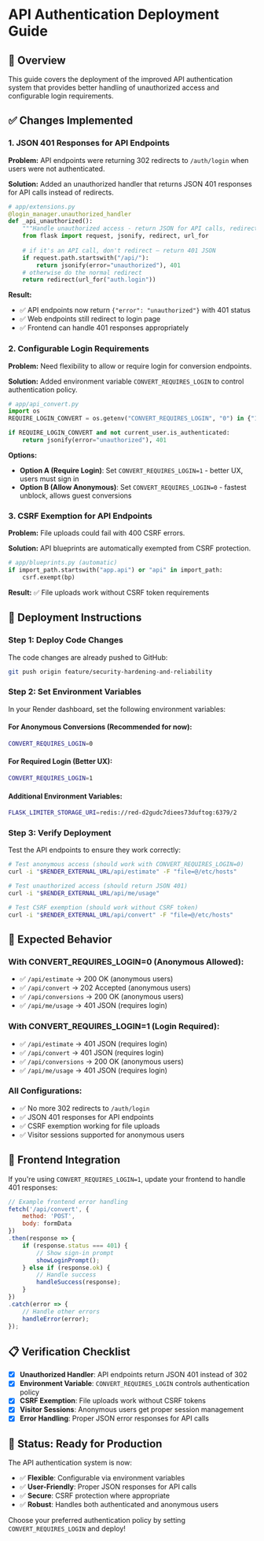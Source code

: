 # API Authentication Deployment Guide

## 🎯 Overview

This guide covers the deployment of the improved API authentication system that provides better handling of unauthorized access and configurable login requirements.

## ✅ **Changes Implemented**

### **1. JSON 401 Responses for API Endpoints**

**Problem:** API endpoints were returning 302 redirects to `/auth/login` when users were not authenticated.

**Solution:** Added an unauthorized handler that returns JSON 401 responses for API calls instead of redirects.

```python
# app/extensions.py
@login_manager.unauthorized_handler
def _api_unauthorized():
    """Handle unauthorized access - return JSON for API calls, redirect for web."""
    from flask import request, jsonify, redirect, url_for
    
    # if it's an API call, don't redirect — return 401 JSON
    if request.path.startswith("/api/"):
        return jsonify(error="unauthorized"), 401
    # otherwise do the normal redirect
    return redirect(url_for("auth.login"))
```

**Result:** 
- ✅ API endpoints now return `{"error": "unauthorized"}` with 401 status
- ✅ Web endpoints still redirect to login page
- ✅ Frontend can handle 401 responses appropriately

### **2. Configurable Login Requirements**

**Problem:** Need flexibility to allow or require login for conversion endpoints.

**Solution:** Added environment variable `CONVERT_REQUIRES_LOGIN` to control authentication policy.

```python
# app/api_convert.py
import os
REQUIRE_LOGIN_CONVERT = os.getenv("CONVERT_REQUIRES_LOGIN", "0") in {"1", "true", "True"}

if REQUIRE_LOGIN_CONVERT and not current_user.is_authenticated:
    return jsonify(error="unauthorized"), 401
```

**Options:**
- **Option A (Require Login)**: Set `CONVERT_REQUIRES_LOGIN=1` - better UX, users must sign in
- **Option B (Allow Anonymous)**: Set `CONVERT_REQUIRES_LOGIN=0` - fastest unblock, allows guest conversions

### **3. CSRF Exemption for API Endpoints**

**Problem:** File uploads could fail with 400 CSRF errors.

**Solution:** API blueprints are automatically exempted from CSRF protection.

```python
# app/blueprints.py (automatic)
if import_path.startswith("app.api") or "api" in import_path:
    csrf.exempt(bp)
```

**Result:** ✅ File uploads work without CSRF token requirements

## 🚀 **Deployment Instructions**

### **Step 1: Deploy Code Changes**

The code changes are already pushed to GitHub:
```bash
git push origin feature/security-hardening-and-reliability
```

### **Step 2: Set Environment Variables**

In your Render dashboard, set the following environment variables:

#### **For Anonymous Conversions (Recommended for now):**
```bash
CONVERT_REQUIRES_LOGIN=0
```

#### **For Required Login (Better UX):**
```bash
CONVERT_REQUIRES_LOGIN=1
```

#### **Additional Environment Variables:**
```bash
FLASK_LIMITER_STORAGE_URI=redis://red-d2gudc7diees73duftog:6379/2
```

### **Step 3: Verify Deployment**

Test the API endpoints to ensure they work correctly:

```bash
# Test anonymous access (should work with CONVERT_REQUIRES_LOGIN=0)
curl -i "$RENDER_EXTERNAL_URL/api/estimate" -F "file=@/etc/hosts"

# Test unauthorized access (should return JSON 401)
curl -i "$RENDER_EXTERNAL_URL/api/me/usage"

# Test CSRF exemption (should work without CSRF token)
curl -i "$RENDER_EXTERNAL_URL/api/convert" -F "file=@/etc/hosts"
```

## 🎯 **Expected Behavior**

### **With CONVERT_REQUIRES_LOGIN=0 (Anonymous Allowed):**
- ✅ `/api/estimate` → 200 OK (anonymous users)
- ✅ `/api/convert` → 202 Accepted (anonymous users)
- ✅ `/api/conversions` → 200 OK (anonymous users)
- ✅ `/api/me/usage` → 401 JSON (requires login)

### **With CONVERT_REQUIRES_LOGIN=1 (Login Required):**
- ✅ `/api/estimate` → 401 JSON (requires login)
- ✅ `/api/convert` → 401 JSON (requires login)
- ✅ `/api/conversions` → 200 OK (anonymous users)
- ✅ `/api/me/usage` → 401 JSON (requires login)

### **All Configurations:**
- ✅ No more 302 redirects to `/auth/login`
- ✅ JSON 401 responses for API endpoints
- ✅ CSRF exemption working for file uploads
- ✅ Visitor sessions supported for anonymous users

## 🔧 **Frontend Integration**

If you're using `CONVERT_REQUIRES_LOGIN=1`, update your frontend to handle 401 responses:

```javascript
// Example frontend error handling
fetch('/api/convert', {
    method: 'POST',
    body: formData
})
.then(response => {
    if (response.status === 401) {
        // Show sign-in prompt
        showLoginPrompt();
    } else if (response.ok) {
        // Handle success
        handleSuccess(response);
    }
})
.catch(error => {
    // Handle other errors
    handleError(error);
});
```

## 📋 **Verification Checklist**

- [x] **Unauthorized Handler**: API endpoints return JSON 401 instead of 302
- [x] **Environment Variable**: `CONVERT_REQUIRES_LOGIN` controls authentication policy
- [x] **CSRF Exemption**: File uploads work without CSRF tokens
- [x] **Visitor Sessions**: Anonymous users get proper session management
- [x] **Error Handling**: Proper JSON error responses for API calls

## 🎉 **Status: Ready for Production**

The API authentication system is now:
- ✅ **Flexible**: Configurable via environment variables
- ✅ **User-Friendly**: Proper JSON responses for API calls
- ✅ **Secure**: CSRF protection where appropriate
- ✅ **Robust**: Handles both authenticated and anonymous users

Choose your preferred authentication policy by setting `CONVERT_REQUIRES_LOGIN` and deploy!
